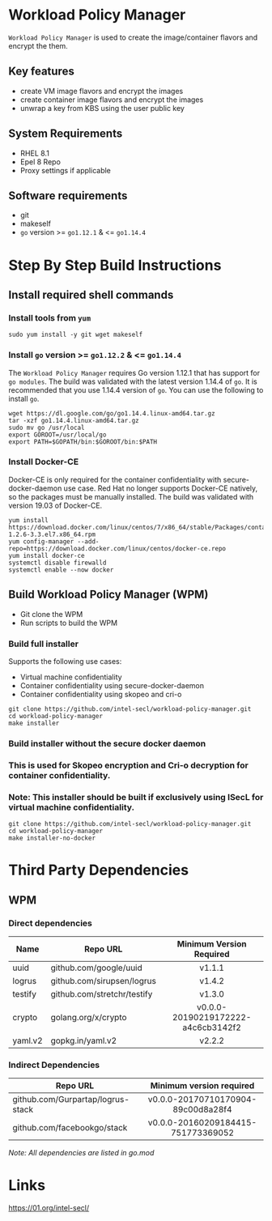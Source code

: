 # Workload Policy Manager 

`Workload Policy Manager` is used to create the image/container flavors and encrypt the them.

## Key features

- create VM image flavors and encrypt the images
- create container image flavors and encrypt the images
- unwrap a key from KBS using the user public key


## System Requirements

- RHEL 8.1
- Epel 8 Repo
- Proxy settings if applicable

## Software requirements

- git
- makeself
- `go` version >= `go1.12.1` & <= `go1.14.4`

# Step By Step Build Instructions

## Install required shell commands

### Install tools from `yum`

```shell
sudo yum install -y git wget makeself
```

### Install `go` version >= `go1.12.2` & <= `go1.14.4`
The `Workload Policy Manager` requires Go version 1.12.1 that has support for `go modules`. The build was validated with the latest version 1.14.4 of `go`. It is recommended that you use 1.14.4 version of `go`. You can use the following to install `go`.
```shell
wget https://dl.google.com/go/go1.14.4.linux-amd64.tar.gz
tar -xzf go1.14.4.linux-amd64.tar.gz
sudo mv go /usr/local
export GOROOT=/usr/local/go
export PATH=$GOPATH/bin:$GOROOT/bin:$PATH
```

### Install Docker-CE
Docker-CE is only required for the container confidentiality with secure-docker-daemon use case. Red Hat no longer supports Docker-CE natively, so the packages must be manually installed. The build was validated with version 19.03 of Docker-CE. 
```shell
yum install https://download.docker.com/linux/centos/7/x86_64/stable/Packages/containerd.io-1.2.6-3.3.el7.x86_64.rpm
yum config-manager --add-repo=https://download.docker.com/linux/centos/docker-ce.repo
yum install docker-ce
systemctl disable firewalld
systemctl enable --now docker
```

## Build Workload Policy Manager (WPM)

- Git clone the WPM
- Run scripts to build the WPM

### Build full installer

Supports the following use cases:
- Virtual machine confidentiality
- Container confidentiality using secure-docker-daemon
- Container confidentiality using skopeo and cri-o

```shell
git clone https://github.com/intel-secl/workload-policy-manager.git
cd workload-policy-manager
make installer
```

### Build installer without the secure docker daemon
### This is used for Skopeo encryption and Cri-o decryption for container confidentiality.
### Note: This installer should be built if exclusively using ISecL for virtual machine confidentiality.

```shell
git clone https://github.com/intel-secl/workload-policy-manager.git
cd workload-policy-manager
make installer-no-docker
```

# Third Party Dependencies

## WPM

### Direct dependencies

| Name         | Repo URL                    | Minimum Version Required           |
| -------------| --------------------------- | :--------------------------------: |
| uuid         | github.com/google/uuid      | v1.1.1                             |
| logrus       | github.com/sirupsen/logrus  | v1.4.2                             |
| testify      | github.com/stretchr/testify | v1.3.0                             |
| crypto       | golang.org/x/crypto         | v0.0.0-20190219172222-a4c6cb3142f2 |
| yaml.v2      | gopkg.in/yaml.v2            | v2.2.2                             |


### Indirect Dependencies

| Repo URL                          | Minimum version required           |
| ----------------------------------| :--------------------------------: |
| github.com/Gurpartap/logrus-stack | v0.0.0-20170710170904-89c00d8a28f4 |
| github.com/facebookgo/stack       | v0.0.0-20160209184415-751773369052 |

*Note: All dependencies are listed in go.mod*

# Links

https://01.org/intel-secl/
